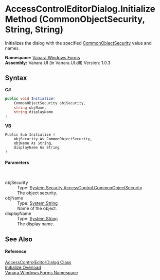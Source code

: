# AccessControlEditorDialog.Initialize Method (CommonObjectSecurity, String, String)
 

Initializes the dialog with the specified <a href="http://msdn2.microsoft.com/en-us/library/2z9wa9db" target="_blank">CommonObjectSecurity</a> value and names.

**Namespace:**&nbsp;<a href="c580cf52-4028-70db-28d0-f9b1abc03861">Vanara.Windows.Forms</a><br />**Assembly:**&nbsp;Vanara.UI (in Vanara.UI.dll) Version: 1.0.3

## Syntax

**C#**<br />
``` C#
public void Initialize(
	CommonObjectSecurity objSecurity,
	string objName,
	string displayName
)
```

**VB**<br />
``` VB
Public Sub Initialize ( 
	objSecurity As CommonObjectSecurity,
	objName As String,
	displayName As String
)
```


#### Parameters
&nbsp;<dl><dt>objSecurity</dt><dd>Type: <a href="http://msdn2.microsoft.com/en-us/library/2z9wa9db" target="_blank">System.Security.AccessControl.CommonObjectSecurity</a><br />The object security.</dd><dt>objName</dt><dd>Type: <a href="http://msdn2.microsoft.com/en-us/library/s1wwdcbf" target="_blank">System.String</a><br />Name of the object.</dd><dt>displayName</dt><dd>Type: <a href="http://msdn2.microsoft.com/en-us/library/s1wwdcbf" target="_blank">System.String</a><br />The display name.</dd></dl>

## See Also


#### Reference
<a href="050b03d3-dac8-f9da-5561-d0b211f945f0">AccessControlEditorDialog Class</a><br /><a href="24d76d23-bdb1-a82a-49e8-06fcc80a0615">Initialize Overload</a><br /><a href="c580cf52-4028-70db-28d0-f9b1abc03861">Vanara.Windows.Forms Namespace</a><br />